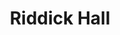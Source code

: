 ---
categories:
- '1950'
events:
- audio_id: sa-rwb-001
  building: Riddick Hall
  categories: riddick-hall
  description: 'State College admits two African-American graduate students into the
    School of Engineering: Robert Clemons and Hardy Liston. Clemons became the college''s
    first black graduate; Liston later withdrew and didn''t complete his degree.'
  event_decade: '1950'
  event_id: '93'
  excerpt: State College admits two African-American graduate students into the School
    of Engineering&#58; Robert Clemons and Hardy Liston. Clemons became the college's
    first black graduate; Liston later withdrew and didn't complete his degree.
  iiif_crop: null
  image id (orig): '0230556'
  image_caption: null
  image_id: '0230556'
  image_type: null
  redirect_from: /events/2/index.html
  start_date: 01/01/1957
  title: First African-American Graduate Students Admitted
  year: '1957'
- audio_id: null
  building: Riddick Hall
  categories: riddick-hall
  description: 'The first four African-American undergraduates enrolled at North Carolina
    State College: Ed Carson, Manuel Crockett, Irwin Holmes, and Walter Holmes.'
  event_decade: '1950'
  event_id: '99'
  excerpt: The first four African-American undergraduates enrolled at North Carolina
    State College&#58; Ed Carson, Manuel Crockett, Irwin Holmes, and Walter Holmes.
  iiif_crop: null
  image id (orig): null
  image_caption: null
  image_id: null
  image_type: No Image
  redirect_from: null
  start_date: 1/1/1956
  title: First African-American Undergraduates
  year: '1956'
lat: '35.785'
layout: post
lng: '-78.668297'
order: 23
permalink: places/riddick-hall/
place: riddick-hall
title: Riddick Hall

---